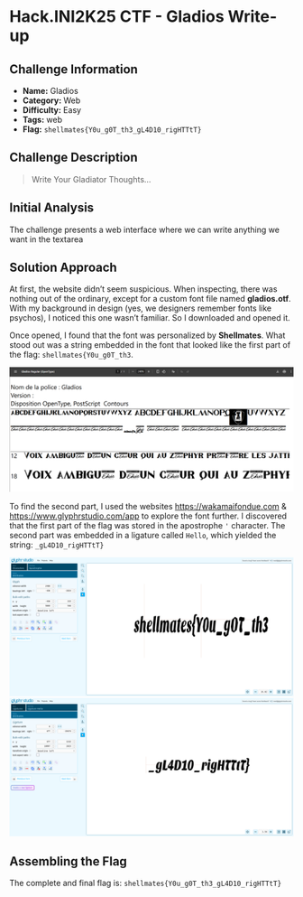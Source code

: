 # Hack.INI2K25 CTF - Gladios Write-up

## Challenge Information
- **Name:** Gladios
- **Category:** Web
- **Difficulty:** Easy
- **Tags:** web
- **Flag:** `shellmates{Y0u_g0T_th3_gL4D10_rigHTTtT}`

## Challenge Description
> Write Your Gladiator Thoughts...

## Initial Analysis

The challenge presents a web interface where we can write anything we want in the textarea

## Solution Approach

At first, the website didn’t seem suspicious. When inspecting, there was nothing out of the ordinary, except for a custom font file named **gladios.otf**. With my background in design (yes, we designers remember fonts like psychos), I noticed this one wasn’t familiar. So I downloaded and opened it.

Once opened, I found that the font was personalized by **Shellmates**. What stood out was a string embedded in the font that looked like the first part of the flag: `shellmates{Y0u_g0T_th3`. 

![Gladios](gladios.png)

To find the second part, I used the websites https://wakamaifondue.com & https://www.glyphrstudio.com/app to explore the font further. I discovered that the first part of the flag was stored in the apostrophe `'` character. The second part was embedded in a ligature called `Hello`, which yielded the string: `_gL4D10_rigHTTtT}`

![First Part](part1.png)
![Second Part](part2.png)

## Assembling the Flag

The complete and final flag is: 
`shellmates{Y0u_g0T_th3_gL4D10_rigHTTtT}`
